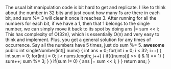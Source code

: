 The usual bit manipulation code is bit hard to get and replicate. I like to think about the number in 32 bits and just count how many 1s are there in each bit, and sum %= 3 will clear it once it reaches 3. After running for all the numbers for each bit, if we have a 1, then that 1 belongs to the single number, we can simply move it back to its spot by doing ans |= sum << i;
​
This has complexity of O(32n), which is essentially O(n) and very easy to think and implement. Plus, you get a general solution for any times of occurrence. Say all the numbers have 5 times, just do sum %= 5.
**awesome**
public int singleNumber(int[] nums) {
int ans = 0;
for(int i = 0; i < 32; i++) {
int sum = 0;
for(int j = 0; j < nums.length; j++) {
if(((nums[j] >> i) & 1) == 1) {
sum++;
sum %= 3;
}
}
if(sum != 0) {
ans |= sum << i;
}
}
return ans;
}